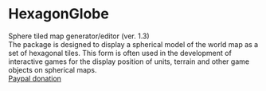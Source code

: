 # HexagonGlobe
Sphere tiled map generator/editor (ver. 1.3)  
The package is designed to display a spherical model of the world map as a set of hexagonal tiles. This form is often used in the development of interactive games for the display position of units, terrain and other game objects on spherical maps.  
[Paypal donation](https://www.paypal.com/donate/?hosted_button_id=JCUZ6LBUYWJC8)
